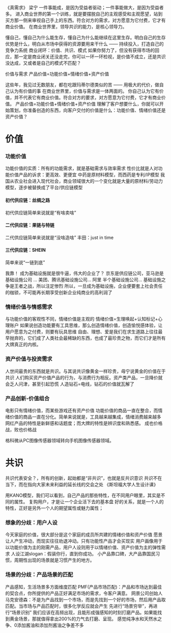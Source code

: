 《真需求》 梁宁
一件事能成，是因为受益者驱动；一件事能做大，是因为受益者多。
进入商业世界的第一个训练，就是要摆脱自己的主观感受和主观愿望，站到买方那一侧来审视自己手上的东西。符合对方的需求，对方愿意为它付费，它才有商业价值。
在商业世界里，领导共识的能力，是核心领导力。

懂自己，懂自己为什么能生存，懂自己为什么能继续在这里生存。明白自己的生存优势是什么，明白从市场中获得的资源要用来干什么 —— 持续投入，打造自己的竞争力系统
商业闭环：价值、共识、模式
如果你努力了，但没有获得市场的回应，那一定是商业闭关还没走完，你可以一环一环检视，是价值不成立，还是共识没达成，又或者是自己的模式不匹配？

价值与需求
产品价值=功能价值+情绪价值+资产价值

这些年，我见过无数朋友，都在吃跟玛蒂尔德类似的苦 —— 用极大的代价，做自己认为有价值的事
在商业世界里，价值与需求是一体两面的。
你自己认为它有价值，并不代表它有商业价值。符合对方的要求，对方愿意为它付费，它才有商业价值。
产品价值=功能价值+情绪价值+资产价值
理解了客户想要什么，你就可以开始策划，你准备创造的东西，向客户交付的价值是什么：功能价值、情绪价值还是资产价值？


# 价值
### 功能价值
功能价值的实质：所有的功能需求，就是基础需求与效率需求
性价比就是人对功能价值产品的诉求：更高效、更便宜
中药是原材料模型，而西药是专利/IP模型
我国从农业社会进入现代社会，商业领域很大的一个变化就是大量的原材料/劳动力模型，逐步被替换成了平台/供应链模型

#### 初代供应链：丝绸之路
初代供应链简单来说就是“有啥卖啥”
#### 二代供应链：果链与特链
二代供应链简单来说就是“没啥造啥”
丰田：just in time
#### 三代供应链：SHEIN
简单来说“一链到底”

我靠！ 成为基础设施就是很牛逼，伟大的企业了？
京东是供应链公司，亚马逊是基础设施公司 ...
美团、腾讯基础设施公司...
阿里  半个基础设施公司...
基础设施之争是王者之战，所以注定惨烈
所以，一旦成为基础设施，企业便要套上社会责任的枷锁，不可能再长期享受创新企业纯商业的高利润了

### 情绪价值与情感需求
与功能价值的客观性不同，情绪价值是主观的
情绪价值=生理唤起+认知标记+心理账户
如果说创造功能要有工具思维，那么创造情绪价值，创造愉悦感体验，让用户愿意为之付费，则要有玩具思维
自由、理想、爱是我们在求生道路上往往最早抛弃的，它们成了人类社会最稀缺的东西，也成了最珍贵之物，而它们才是所有大牌真正的内核。


### 资产价值与投资需求
人世间最贵的东西就是共识。与其说共识像黄金一样珍贵，毋宁说黄金的价值在于共识
人们购买资产价值产品的行为，与消费行为相反。资产类产品，一旦降价就会乏人问津，甚至引起恐慌
人造钻石=电线，钻石的价值就瓦解了

### 产品创新-价值组合
电影只有情绪价值，而某些游戏还有资产价值
功能价值的商品一直在整合，而情绪价值的商品一直在分化。简单来说就是，工具越来越集成，情绪消费越来越多
网红产品的特性是新鲜感和话题度；而大牌的特性是辨识度和熟悉感。
成也价格战，败也价格战

格科微从PC图像传感器领域转向手机图像传感器领域。


# 共识
共识代表安全？，所有的创新，起始都是“非共识”，也就是反共识意识
共识不在当下，而在指向大家未来利益的延长线的交会之处
《斯坦福大学人生设计课》

用KANO模型，我们可以看到，自己产品的那些特性，在不同用户眼里，其实是不同的属性。
复购用户，才是让一个企业活下去的基本盘
好的关系，就是一个人的特性，正好是另外一个人的期望属性或魅力属性；

### 想象的分歧：用户人设
今天家庭的价值，很大部分是这个家庭的成员所共建的情绪价值和资产价值
愿景让人产生冲动，而现实往往劝退冲动。只有功能性产品才会买现实
用户画像用于以功能价值为主的刚需产品，用户人设则用于以情绪价值、资产价值为主的弹性需求
人设江湖slogan：假装你行，直到你成功。
小产品靠口碑，大产品靠国民习惯，周期性出现的场景就是习惯产生的地方。


### 场景的分歧：产品场景的匹配
产品感知，生活场景多方面维度匹配
PMF(产品市场匹配)：产品和市场达到最佳的契合点，你所提供的产品正好满足市场的需求，令客户满意。
网景公司创始人马克安德森：不是为产品找到一个市场，而是先找到一个好的市场，然后用产品取匹配。当市场与产品匹配时，很多化学反应就会产生
先进行“场景穷举”，再进行“场景识别”
我们应该在高频出现，且能形成强感知的时刻打磨产品。如果能找到黄金场景，那就值得拿出200%的力气去打磨、呈现。
感觉纯净水和天然水之争、0添加酱油和添加剂酱油之争差不多

